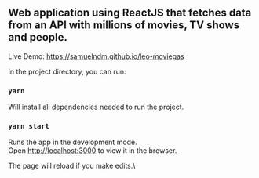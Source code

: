 ## Web application using ReactJS that fetches data from an API with millions of movies, TV shows and people.

Live Demo: https://samuelndm.github.io/leo-moviegas

In the project directory, you can run:

### `yarn`

Will install all dependencies needed to run the project.

### `yarn start`

Runs the app in the development mode.\
Open [http://localhost:3000](http://localhost:3000) to view it in the browser.

The page will reload if you make edits.\

